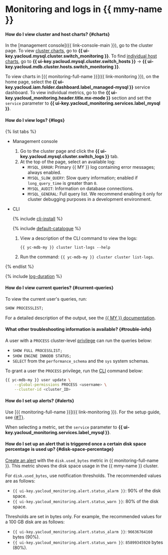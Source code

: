 # Monitoring and logs in {{ mmy-name }}

#### How do I view cluster and host charts? {#charts}

In the [management console]({{ link-console-main }}), go to the cluster page. To view [cluster charts](../../managed-mysql/operations/monitoring.md#monitoring-cluster), go to **{{ ui-key.yacloud.mysql.cluster.switch_monitoring }}**. To find [individual host charts](../../managed-mysql/operations/monitoring.md#monitoring-hosts), go to **{{ ui-key.yacloud.mysql.cluster.switch_hosts }}** → **{{ ui-key.yacloud.mdb.cluster.hosts.switch_monitoring }}**.

To view charts in [{{ monitoring-full-name }}]({{ link-monitoring }}), on the home page, select the **{{ ui-key.yacloud.iam.folder.dashboard.label_managed-mysql }}** service dashboard. To view individual metrics, go to the **{{ ui-key.yacloud_monitoring.header.title.mx-mode }}** section and set the `service` parameter to **{{ ui-key.yacloud_monitoring.services.label_mysql }}**.

#### How do I view logs? {#logs}

{% list tabs %}

- Management console

   1. Go to the cluster page and click the **{{ ui-key.yacloud.mysql.cluster.switch_logs }}** tab.
   1. At the top of the page, select an available log:
      * `MYSQL_ERROR`: Primary {{ MY }} log containing error messages; always enabled.
      * `MYSQL_SLOW_QUERY`: Slow query information; enabled if `long_query_time` is greater than `0`.
      * `MYSQL_AUDIT`: Information on database connections.
      * `MYSQL_GENERAL`: Full query list. We recommend enabling it only for cluster debugging purposes in a development environment.

- CLI

   {% include [cli-install](../../_includes/cli-install.md) %}

   {% include [default-catalogue](../../_includes/default-catalogue.md) %}

   1. View a description of the CLI command to view the logs:

      ```
      {{ yc-mdb-my }} cluster list-logs --help
      ```

   1. Run the command: `{{ yc-mdb-my }} cluster cluster list-logs`.

{% endlist %}

{% include [log-duration](../../_includes/mdb/log-duration-qa.md) %}

#### How do I view current queries? {#current-queries}

To view the current user's queries, run:

```sql
SHOW PROCESSLIST;
```

For a detailed description of the output, see the [{{ MY }} documentation](https://dev.mysql.com/doc/refman/5.7/en/show-processlist.html).

#### What other troubleshooting information is available? {#trouble-info}

A user with a `PROCESS` cluster-level [privilege](../../managed-mysql/concepts/settings-list.md#setting-administrative-privileges) can run the queries below:
* `SHOW FULL PROCESSLIST;`
* `SHOW ENGINE INNODB STATUS;`
* `SELECT` from the `performance_schema` and the `sys` system schemas.

To grant a user the `PROCESS` privilege, run the [CLI](../../cli/) command below:

```bash
{{ yc-mdb-my }} user update \
    --global-permissions PROCESS <username> \
    --cluster-id <cluster_ID>
```


#### How do I set up alerts? {#alerts}

Use [{{ monitoring-full-name }}]({{ link-monitoring }}). For the setup guide, see [{#T}](../../monitoring/operations/alert/create-alert.md).

When selecting a metric, set the `service` parameter to **{{ ui-key.yacloud_monitoring.services.label_mysql }}**.


#### How do I set up an alert that is triggered once a certain disk space percentage is used up? {#disk-space-percentage}

[Create an alert](../../managed-mysql/operations/monitoring.md#monitoring-integration) with the `disk.used_bytes` metric in {{ monitoring-full-name }}. This metric shows the disk space usage in the {{ mmy-name }} cluster.

For `disk.used_bytes`, use notification thresholds. The recommended values are as follows:

* `{{ ui-key.yacloud_monitoring.alert.status_alarm }}`: 90% of the disk space.
* `{{ ui-key.yacloud_monitoring.alert.status_warn }}`: 80% of the disk space.

Thresholds are set in bytes only. For example, the recommended values for a 100 GB disk are as follows:

* `{{ ui-key.yacloud_monitoring.alert.status_alarm }}`: `96636764160` bytes (90%).
* `{{ ui-key.yacloud_monitoring.alert.status_warn }}`: `85899345920` bytes (80%).
